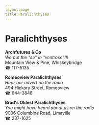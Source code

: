 ```yaml
---
layout:page
title:Paralichthyses
---
```

# Paralichthyses

**Archfutures & Co**  
_We put the "se" in "ventrose"!!!_  
Mountain View & Pine, Whiskeybridge  
☎ 117-5135



**Romeoview Paralichthyses**  
_Hear our advert on the radio_  
494 Hickory Street, Romeoview  
☎ 644-3848



**Brad's Oldest Paralichthyses**  
_You might have heard about us on the radio_  
9006 Columbine Road, Limaville  
☎ 237-1625



